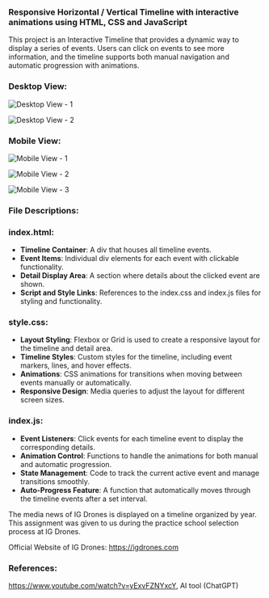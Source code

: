 ### Responsive Horizontal / Vertical Timeline with interactive animations using HTML, CSS and JavaScript

This project is an Interactive Timeline that provides a dynamic way to display a series of events. Users can click on events to see more information, and the timeline supports both manual navigation and automatic progression with animations.

### Desktop View:

![Desktop View - 1](https://github.com/user-attachments/assets/fe592587-78e5-46bf-8cd2-5a88be0c38a9)

![Desktop View - 2](https://github.com/user-attachments/assets/f0303dc6-17ac-442a-b7b0-aee2c6d9f86a)

### Mobile View:

![Mobile View - 1](https://github.com/user-attachments/assets/49caa102-dad7-4172-9122-c09c0c5eb3e9)

![Mobile View - 2](https://github.com/user-attachments/assets/59298a0a-9bc4-4ccf-93f5-d71884f9e851)

![Mobile View - 3](https://github.com/user-attachments/assets/5bc3bb9f-f31c-4b5b-9cef-13748820d789)

### File Descriptions:

### index.html: 
* **Timeline Container**: A div that houses all timeline events.
* **Event Items**: Individual div elements for each event with clickable functionality.
* **Detail Display Area**: A section where details about the clicked event are shown.
* **Script and Style Links**: References to the index.css and index.js files for styling and functionality.

### style.css:
* **Layout Styling**: Flexbox or Grid is used to create a responsive layout for the timeline and detail area.
* **Timeline Styles**: Custom styles for the timeline, including event markers, lines, and hover effects.
* **Animations**: CSS animations for transitions when moving between events manually or automatically.
* **Responsive Design**: Media queries to adjust the layout for different screen sizes.

### index.js:
* **Event Listeners**: Click events for each timeline event to display the corresponding details.
* **Animation Control**: Functions to handle the animations for both manual and automatic progression.
* **State Management**: Code to track the current active event and manage transitions smoothly.
* **Auto-Progress Feature**: A function that automatically moves through the timeline events after a set interval.

The media news of IG Drones is displayed on a timeline organized by year.
This assignment was given to us during the practice school selection process at IG Drones.

Official Website of IG Drones: https://igdrones.com

### References: 
https://www.youtube.com/watch?v=yExvFZNYxcY, AI tool (ChatGPT)
